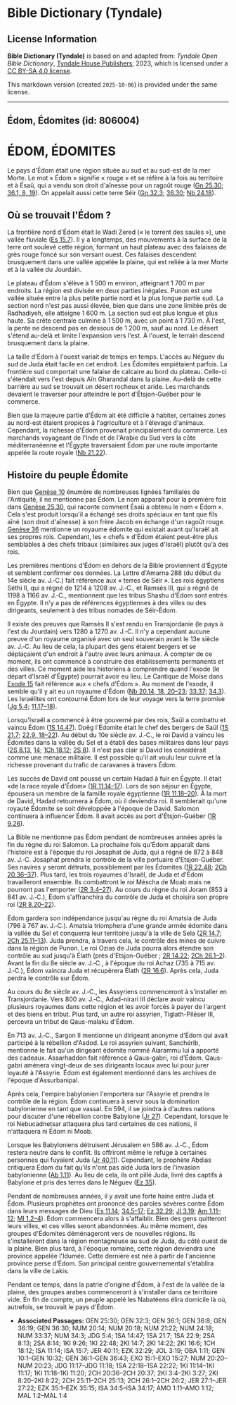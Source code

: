 # Bible Dictionary (Tyndale)

## License Information

**Bible Dictionary (Tyndale)** is based on and adapted from: _Tyndale Open Bible Dictionary_, [Tyndale House Publishers](https://tyndaleopenresources.com/), 2023, which is licensed under a [CC BY-SA 4.0 license](https://creativecommons.org/licenses/by-sa/4.0/legalcode.en).

This markdown version (created `2025-10-06`) is provided under the same license.



--------------------------------

## Édom, Édomites (id: 806004)

ÉDOM, ÉDOMITES
==============

Le pays d'Édom était une région située au sud et au sud\-est de la mer Morte. Le mot « Édom » signifie « rouge » et se réfère à la fois au territoire et à Ésaü, qui a vendu son droit d'aînesse pour un ragoût rouge ([Gn 25\.30](https://ref.ly/Gen25:30); [36\.1, 8, 19](https://ref.ly/Gen36:1,Gen36:8,Gen36:19)). On appelait aussi cette terre Séir ([Gn 32\.3](https://ref.ly/Gen32:3); [36\.30](https://ref.ly/Gen36:30); [Nb 24\.18](https://ref.ly/Num24:18)).

Où se trouvait l'Édom ?
-----------------------

La frontière nord d'Édom était le Wadi Zered (« le torrent des saules »), une vallée fluviale ([Es 15\.7](https://ref.ly/Isa15:7)). Il y a longtemps, des mouvements à la surface de la terre ont soulevé cette région, formant un haut plateau avec des falaises de grès rouge foncé sur son versant ouest. Ces falaises descendent brusquement dans une vallée appelée la plaine, qui est reliée à la mer Morte et à la vallée du Jourdain.

Le plateau d'Édom s'élève à 1 500 m environ, atteignant 1 700 m par endroits. La région est divisée en deux parties inégales. Punon est une vallée située entre la plus petite partie nord et la plus longue partie sud. La section nord n'est pas aussi élevée, bien que dans une zone limitée près de Radhadiyeh, elle atteigne 1 600 m. La section sud est plus longue et plus haute. Sa crête centrale culmine à 1 500 m, avec un point à 1 730 m. À l'est, la pente ne descend pas en dessous de 1 200 m, sauf au nord. Le désert s'étend au\-delà et limite l'expansion vers l'est. À l'ouest, le terrain descend brusquement dans la plaine.

La taille d'Édom à l'ouest variait de temps en temps. L'accès au Néguev du sud de Juda était facile en cet endroit. Les Édomites empiétaient parfois. La frontière sud comportait une falaise de calcaire au bord du plateau. Celle\-ci s'étendait vers l'est depuis Aïn Gharandal dans la plaine. Au\-delà de cette barrière au sud se trouvait un désert rocheux et aride. Les marchands devaient le traverser pour atteindre le port d'Étsjon\-Guéber pour le commerce.

Bien que la majeure partie d'Édom ait été difficile à habiter, certaines zones au nord\-est étaient propices à l'agriculture et à l'élevage d'animaux. Cependant, la richesse d'Édom provenait principalement du commerce. Les marchands voyageant de l'Inde et de l'Arabie du Sud vers la côte méditerranéenne et l'Égypte traversaient Édom par une route importante appelée la route royale ([Nb 21\.22](https://ref.ly/Num21:22)).

Histoire du peuple Édomite
--------------------------

Bien que [Genèse 10](https://ref.ly/Gen10:1-Gen10:32) énumère de nombreuses lignées familiales de l'Antiquité, il ne mentionne pas Édom. Le nom apparaît pour la première fois dans [Genèse 25\.30](https://ref.ly/Gen25:30), qui raconte comment Ésaü a obtenu le nom « Édom ». Cela s'est produit lorsqu'il a échangé ses droits spéciaux en tant que fils aîné (son droit d'aînesse) à son frère Jacob en échange d'un ragoût rouge. [Genèse 36](https://ref.ly/Gen36:1-Gen36:43) mentionne un royaume édomite qui existait avant qu'Israël ait ses propres rois. Cependant, les « chefs » d'Édom étaient peut\-être plus semblables à des chefs tribaux (similaires aux juges d'Israël) plutôt qu'à des rois.

Les premières mentions d'Édom en dehors de la Bible proviennent d'Égypte et semblent confirmer ces données. La Lettre d'Amarna 288 (du début du 14e siècle av. J.‑C.) fait référence aux « terres de Séir ». Les rois égyptiens Séthi II, qui a régné de 1214 à 1208 av. J.‑C., et Ramsès III, qui a régné de 1198 à 1166 av. J.‑C., mentionnent que les tribus Shashu d'Édom sont entrés en Égypte. Il n'y a pas de références égyptiennes à des villes ou des dirigeants, seulement à des tribus nomades de Séir\-Édom.

Il existe des preuves que Ramsès II s'est rendu en Transjordanie (le pays à l'est du Jourdain) vers 1280 à 1270 av. J.‑C. Il n'y a cependant aucune preuve d'un royaume organisé avec un seul souverain avant le 13e siècle av. J.‑C. Au lieu de cela, la plupart des gens étaient bergers et se déplaçaient d'un endroit à l'autre avec leurs animaux. À compter de ce moment, ils ont commencé à construire des établissements permanents et des villes. Ce moment aide les historiens à comprendre quand l'exode (le départ d'Israël d'Égypte) pourrait avoir eu lieu. Le Cantique de Moïse dans [Exode 15](https://ref.ly/Exod15:1-Exod15:27) fait référence aux « chefs d'Édom ». Au moment de l'exode, il semble qu'il y ait eu un royaume d'Édom ([Nb 20\.14, 18, 20–23](https://ref.ly/Num20:14,Num20:18,Num20:20-Num20:23); [33\.37](https://ref.ly/Num33:37); [34\.3](https://ref.ly/Num34:3)). Les Israélites ont contourné Édom lors de leur voyage vers la terre promise ([Jg 5\.4](https://ref.ly/Judg5:4); [11\.17–18](https://ref.ly/Judg11:17-Judg11:18)).

Lorsqu'Israël a commencé à être gouverné par des rois, Saül a combattu et vaincu Édom ([1S 14\.47](https://ref.ly/1Sam14:47)). Doëg l'Édomite était le chef des bergers de Saül ([1S 21\.7](https://ref.ly/1Sam21:7); [22\.9, 18–22](https://ref.ly/1Sam22:9,1Sam22:18-1Sam22:22)). Au début du 10e siècle av. J.‑C., le roi David a vaincu les Édomites dans la vallée du Sel et a établi des bases militaires dans leur pays ([2S 8\.13](https://ref.ly/2Sam8:13), [14](https://ref.ly/2Sam8:14); [1Ch 18\.12](https://ref.ly/1Chr18:12); [2S 8](https://ref.ly/2Sam8:14)). Il n'est pas clair si David les considérait comme une menace militaire. Il est possible qu'il ait voulu leur cuivre et la richesse provenant du trafic de caravanes à travers Édom.

Les succès de David ont poussé un certain Hadad à fuir en Égypte. Il était «de la race royale d’Édom» ([1R 11\.14–17](https://ref.ly/1Kgs11:14-1Kgs11:17)). Lors de son séjour en Égypte, épousera un membre de la famille royale égyptienne ([1R 11\.18–20](https://ref.ly/1Kgs11:18-1Kgs11:20)). À la mort de David, Hadad retournera à Édom, où il deviendra roi. Il semblerait qu'une royauté Édomite se soit développée à l'époque de David. Salomon continuera à influencer Édom. Il avait accès au port d'Étsjon\-Guéber ([1R 9\.26](https://ref.ly/1Kgs9:26)).

La Bible ne mentionne pas Édom pendant de nombreuses années après la fin du règne du roi Salomon. La prochaine fois qu'Édom apparaît dans l'histoire est à l'époque du roi Josaphat de Juda, qui a régné de 872 à 848 av. J.‑C. Josaphat prendra le contrôle de la ville portuaire d'Etsjon\-Guéber. Ses navires y seront détruits, possiblement par les Édomites ([1R 22\.48](https://ref.ly/1Kgs22:48); [2Ch 20\.36–37](https://ref.ly/2Chr20:36-2Chr20:37)). Plus tard, les trois royaumes d'Israël, de Juda et d'Édom travailleront ensemble. Ils combattront le roi Méscha de Moab mais ne pourront pas l'emporter ([2R 3\.4–27](https://ref.ly/2Kgs3:4-2Kgs3:27)). Au cours du règne du roi Joram (853 à 841 av. J.‑C.), Édom s'affranchira du contrôle de Juda et choisira son propre roi ([2R 8\.20–22](https://ref.ly/2Kgs8:20-2Kgs8:22)).

Édom gardera son indépendance jusqu'au règne du roi Amatsia de Juda (796 à 767 av. J.‑C.). Amatsia triomphera d'une grande armée édomite dans la vallée du Sel et conquerra leur territoire jusqu'à la ville de Sela ([2R 14\.7](https://ref.ly/2Kgs14:7); [2Ch 25\.11–13](https://ref.ly/2Chr25:11-2Chr25:13)). Juda prendra, à travers cela, le contrôle des mines de cuivre dans la région de Punon. Le roi Ozias de Juda pourra alors étendre son contrôle au sud jusqu'à Élath (près d'Etsjon\-Guéber ; [2R 14\.22](https://ref.ly/2Kgs14:22); [2Ch 26\.1–2](https://ref.ly/2Chr26:1-2Chr26:2)). Avant la fin du 8e siècle av. J.‑C., à l'époque du roi Achaz (735 à 715 av. J.‑C.), Édom vaincra Juda et récupérera Élath ([2R 16\.6](https://ref.ly/2Kgs16:6)). Après cela, Juda perdra le contrôle sur Édom.

Au cours du 8e siècle av. J.‑C., les Assyriens commenceront à s'installer en Transjordanie. Vers 800 av. J.‑C., Adad\-nirari III déclare avoir vaincu plusieurs royaumes dans cette région et les avoir forcés à payer de l'argent et des biens en tribut. Plus tard, un autre roi assyrien, Tiglath\-Piléser III, percevra un tribut de Qaus\-malaku d'Édom.

En 713 av. J.‑C., Sargon II mentionne un dirigeant anonyme d'Édom qui avait participé à la rébellion d'Asdod. Le roi assyrien suivant, Sanchérib, mentionne le fait qu'un dirigeant édomite nommé Aiarammu lui a apporté des cadeaux. Assarhaddon fait référence à Qaus\-gabri, roi d'Édom. Qaus\-gabri amènera vingt\-deux de ses dirigeants locaux avec lui pour jurer loyauté à l'Assyrie. Édom est également mentionné dans les archives de l'époque d'Assurbanipal.

Après cela, l'empire babylonien l'emportera sur l'Assyrie et prendra le contrôle de la région. Édom continuera à servir sous la domination babylonienne en tant que vassal. En 594, il se joindra à d'autres nations pour discuter d'une rébellion contre Babylone ([Jr 27](https://ref.ly/Jer27:1-Jer27:22)). Cependant, lorsque le roi Nebucadnetsar attaquera plus tard certaines de ces nations, il n'attaquera ni Édom ni Moab.

Lorsque les Babyloniens détruisent Jérusalem en 586 av. J.‑C., Édom restera neutre dans le conflit. Ils offriront même le refuge à certaines personnes qui fuyaient Juda ([Jr 40\.11](https://ref.ly/Jer40:11)). Cependant, le prophète Abdias critiquera Édom du fait qu'ils n'ont pas aidé Juda lors de l'invasion babylonienne ([Ab 1\.11](https://ref.ly/Obad1:11)). Au lieu de cela, ils ont pillé Juda, livré des captifs à Babylone et pris des terres dans le Néguev ([Ez 35](https://ref.ly/Ezek35:1-Ezek35:15)).

Pendant de nombreuses années, il y avait une forte haine entre Juda et Édom. Plusieurs prophètes ont prononcé des paroles sévères contre Édom dans leurs messages de Dieu ([Es 11\.14](https://ref.ly/Isa11:14); [34\.5–17](https://ref.ly/Isa34:5-Isa34:17); [Ez 32\.29](https://ref.ly/Ezek32:29); [Jl 3\.19](https://ref.ly/Joel3:19); [Am 1\.11–12](https://ref.ly/Amos1:11-Amos1:12); [Ml 1\.2–4](https://ref.ly/Mal1:2-Mal1:4)). Édom commencera alors à s'affaiblir. Bien des gens quitteront leurs villes, et ces villes seront abandonnées. Au même moment, des groupes d'Édomites déménageront vers de nouvelles régions. Ils s'installeront dans la région montagneuse au sud de Juda, du côté ouest de la plaine. Bien plus tard, à l'époque romaine, cette région deviendra une province appelée l'Idumée. Cette dernière est née à partir de l'ancienne province perse d'Édom. Son principal centre gouvernemental s'établira dans la ville de Lakis.

Pendant ce temps, dans la patrie d'origine d'Édom, à l'est de la vallée de la plaine, des groupes arabes commenceront à s'installer dans ce territoire vide. En fin de compte, un peuple appelé les Nabatéens élira domicile là où, autrefois, se trouvait le pays d'Édom.

* **Associated Passages:** GEN 25:30; GEN 32:3; GEN 36:1; GEN 36:8; GEN 36:19; GEN 36:30; NUM 20:14; NUM 20:18; NUM 21:22; NUM 24:18; NUM 33:37; NUM 34:3; JDG 5:4; 1SA 14:47; 1SA 21:7; 1SA 22:9; 2SA 8:13; 2SA 8:14; 1KI 9:26; 1KI 22:48; 2KI 14:7; 2KI 14:22; 2KI 16:6; 1CH 18:12; ISA 11:14; ISA 15:7; JER 40:11; EZK 32:29; JOL 3:19; OBA 1:11; GEN 10:1–GEN 10:32; GEN 36:1–GEN 36:43; EXO 15:1–EXO 15:27; NUM 20:20–NUM 20:23; JDG 11:17–JDG 11:18; 1SA 22:18–1SA 22:22; 1KI 11:14–1KI 11:17; 1KI 11:18–1KI 11:20; 2CH 20:36–2CH 20:37; 2KI 3:4–2KI 3:27; 2KI 8:20–2KI 8:22; 2CH 25:11–2CH 25:13; 2CH 26:1–2CH 26:2; JER 27:1–JER 27:22; EZK 35:1–EZK 35:15; ISA 34:5–ISA 34:17; AMO 1:11–AMO 1:12; MAL 1:2–MAL 1:4

